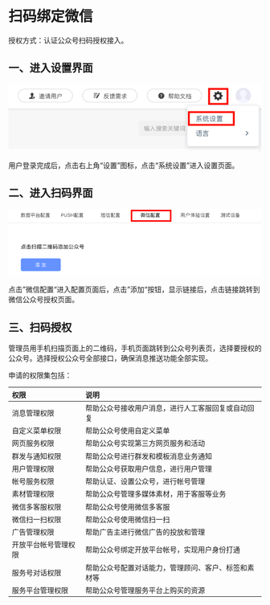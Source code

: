 # 扫码绑定微信

授权方式：认证公众号扫码授权接入。

## 一、进入设置界面

![&#x7B2C;&#x4E00;&#x6B65;&#xFF1A;&#x8FDB;&#x5165;&#x8BBE;&#x7F6E;&#x754C;&#x9762;](../.gitbook/assets/she-zhi-jie-mian-.png)

用户登录完成后，点击右上角“设置”图标，点击“系统设置”进入设置页面。

## 二、进入扫码界面

![&#x7B2C;&#x4E8C;&#x6B65;&#xFF1A;&#x8FDB;&#x5165;&#x626B;&#x7801;&#x754C;&#x9762;](../.gitbook/assets/sao-ma-jie-mian-.png)

点击”微信配置“进入配置页面后，点击”添加“按钮，显示链接后，点击链接跳转到微信公众号授权页面。

## 三、扫码授权

管理员用手机扫描页面上的二维码，手机页面跳转到公众号列表页，选择要授权的公众号。选择授权公众号全部接口，确保消息推送功能全部实现。

申请的权限集包括：

| 权限 | 说明 |
| :--- | :--- |
| 消息管理权限 | 帮助公众号接收用户消息，进行人工客服回复或自动回复 |
| 自定义菜单权限 | 帮助公众号使用自定义菜单 |
| 网页服务权限 | 帮助公众号实现第三方网页服务和活动 |
| 群发与通知权限 | 帮助公众号进行群发和模板消息业务通知 |
| 用户管理权限 | 帮助公众号获取用户信息，进行用户管理 |
| 帐号服务权限 | 帮助认证、设置公众号，进行帐号管理 |
| 素材管理权限 | 帮助公众号管理多媒体素材，用于客服等业务 |
| 微信多客服权限 | 帮助公众号使用微信多客服 |
| 微信扫一扫权限 | 帮助公众号使用微信扫一扫 |
| 广告管理权限 | 帮助广告主进行微信广告的投放和管理 |
| 开放平台帐号管理权限 | 帮助公众号绑定开放平台帐号，实现用户身份打通 |
| 服务号对话权限 | 帮助公众号配置对话能力，管理顾问、客户、标签和素材等 |
| 服务平台管理权限 | 帮助公众号管理服务平台上购买的资源 |



